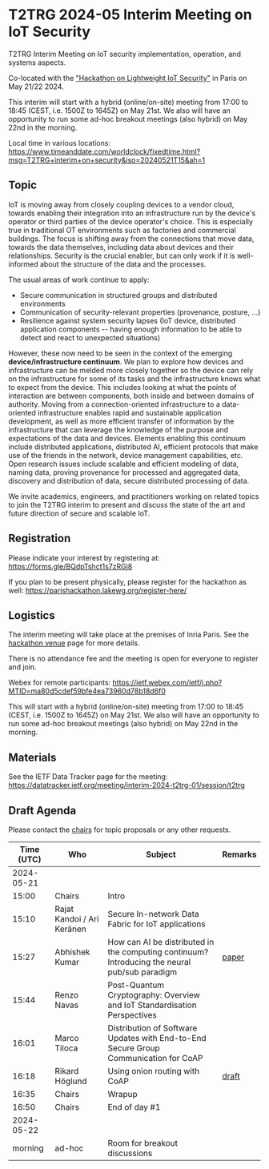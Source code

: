 # T2TRG 2024-05 Interim Meeting on IoT Security
T2TRG Interim Meeting on IoT security implementation, operation, and systems aspects.

Co-located with the ["Hackathon on Lightweight IoT Security"](https://parishackathon.lakewg.org/program/) in Paris on May 21/22 2024.

This interim will start with a hybrid (online/on-site) meeting from 17:00 to 18:45 (CEST, i.e. 1500Z to 1645Z) on May 21st.
We also will have an opportunity to run some ad-hoc breakout meetings (also hybrid) on May 22nd in the morning.

Local time in various locations:<br>
https://www.timeanddate.com/worldclock/fixedtime.html?msg=T2TRG+interim+on+security&iso=20240521T15&ah=1<br>

## Topic

IoT is moving away from closely coupling devices to a vendor cloud, towards enabling their integration into an infrastructure run by the device's operator or third parties of the device operator's choice.  This is especially true in traditional OT environments such as factories and commercial buildings.  The focus is shifting away from the connections that move data, towards the data themselves, including data about devices and their relationships.  Security is the crucial enabler, but can only work if it is well-informed about the structure of the data and the processes.

The usual areas of work continue to apply:

- Secure communication in structured groups and distributed environments
- Communication of security-relevant properties (provenance, posture, ...)
- Resilience against system security lapses (IoT device, distributed application components -- having enough information to be able to detect and react to unexpected situations)

However, these now need to be seen in the context of the emerging **device/infrastructure continuum**.  We plan to explore how devices and infrastructure can be melded more closely together so the device can rely on the infrastructure for some of its tasks and the infrastructure knows what to expect from the device. This includes looking at what the points of interaction are between components, both inside and between domains of authority.
Moving from a connection-oriented infrastructure to a data-oriented infrastructure enables rapid and sustainable application development, as well as more efficient transfer of information by the infrastructure that can leverage the knowledge of the purpose and expectations of the data and devices.
Elements enabling this continuum include distributed applications, distributed AI, efficient protocols that make use of the friends in the network, device management capabilities, etc. Open research issues include scalable and efficient modeling of data, naming data, proving provenance for processed and aggregated data, discovery and distribution of data, secure distributed processing of data.

We invite academics, engineers, and practitioners working on related topics to join the T2TRG interim to present and discuss the state of the art and future direction of secure and scalable IoT.


## Registration

Please indicate your interest by registering at: https://forms.gle/BQdpTshct1s7zRGj8

If you plan to be present physically, please register for the hackathon
as well: https://parishackathon.lakewg.org/register-here/

## Logistics

The interim meeting will take place at the premises of Inria Paris. See the [hackathon venue](https://parishackathon.lakewg.org/venue/) page for more details.

There is no attendance fee and the meeting is open for everyone to register and join.

Webex for remote participants: https://ietf.webex.com/ietf/j.php?MTID=ma80d5cdef59bfe4ea73960d78b18d6f0

This will start with a hybrid (online/on-site) meeting from 17:00 to 18:45 (CEST, i.e. 1500Z to 1645Z) on May 21st.  We also will have an opportunity to run some ad-hoc breakout meetings (also hybrid) on May 22nd in the morning.

## Materials

See the IETF Data Tracker page for the meeting: https://datatracker.ietf.org/meeting/interim-2024-t2trg-01/session/t2trg

## Draft Agenda

Please contact the [chairs][] for topic proposals or any other requests.

| Time (UTC) | Who            | Subject                                                                                       | Remarks   |
|------------|----------------|-----------------------------------------------------------------------------------------------|-----------|
| 2024-05-21 |                |                                                                                               |           |
|      15:00 | Chairs         | Intro                                                                                         |           |
|      15:10 | Rajat Kandoi / Ari Keränen    | Secure In-network Data Fabric for IoT applications                                            |           |
|      15:27 | Abhishek Kumar | How can AI be distributed in the computing continuum? Introducing the neural pub/sub paradigm | [paper][] |
|      15:44 | Renzo Navas    | Post-Quantum Cryptography: Overview and IoT Standardisation Perspectives                      |           |
|      16:01 | Marco Tiloca   | Distribution of Software Updates with End-to-End Secure Group Communication for CoAP          |           |
|      16:18 | Rikard Höglund | Using onion routing with CoAP                                                                 | [draft][] |
|      16:35 | Chairs         | Wrapup                                                                                        |           |
|      16:50 | Chairs         | End of day #1                                                                                 |           |
| 2024-05-22 |                |                                                                                               |           |
|    morning | ad-hoc         | Room for breakout discussions                                                                 |           |

[chairs]: mailto:t2trg-chairs@irtf.org
[paper]: https://arxiv.org/abs/2309.02058
[draft-dt]: https://datatracker.ietf.org/doc/draft-amsuess-t2trg-onion-coap/
[draft]: https://www.ietf.org/archive/id/draft-amsuess-t2trg-onion-coap-01.html
